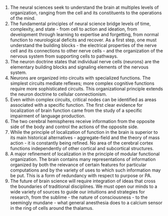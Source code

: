 1) The neural sciences seek to understand the brain at multiples levels of organization, ranging from the cell and its constituents to the operations of the mind.
2) The fundamental principles of neural science bridge levels of time, complexity, and state - from cell to action and ideation, from development through learning to expertise and forgetting, from normal function to neurological deficits and recover. As a first step, one must understand the building blocks - the electrical properties of the nerve cell and its connections to other nerve cells - and the organization of the nervous system from supporting cells to pathways.
3) The neuron doctrine states that individual nerve cells (neurons) are the elementary building blocks and signaling elements of the nervous system.
4) Neurons are organized into circuits with specialized functions. The simplest circuits mediate reflexes; more complex cognitive functions require more sophisticated circuits. This organizational principle extends the neuron doctrine to cellular connectionism.
5) Even within complex circuits, critical nodes can be identified as areas associated with a specific function. The first clear evidence for localization of brain function came from the study of a specific impairment of language production.
6) The two cerebral hemispheres receive information from the opposite side of the body and control the actions of the opposite side.
7) While the principle of localization of function in the brain is superior to its main historical alternatives - aggregate-field and the theory of mass action - it is constantly being refined. No area of the cerebral cortex functions independently of other cortical and subcortical structures.
8) A major refinement of localization in the principle of modular functional organization. The brain contains many representations of information organized by both the relevance of certain features for particular computations and by the variety of uses to which such information may be put. This is a form of redundancy with respect to purpose or PA.
9) The future of brain science will require integration of ideas that cross the boundaries of traditional disciplines. We must open our minds to a wide variety of sources to guide our intuitions and strategies for research, from the sublime - the nature of consciousness - to the seemingly mundane - what general anesthesia does to a calcium sensor in the ring of cells around the thalamus.
